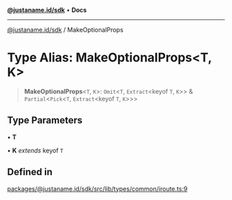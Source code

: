 [**@justaname.id/sdk**](../README.md) • **Docs**

***

[@justaname.id/sdk](../globals.md) / MakeOptionalProps

# Type Alias: MakeOptionalProps\<T, K\>

> **MakeOptionalProps**\<`T`, `K`\>: `Omit`\<`T`, `Extract`\<keyof `T`, `K`\>\> & `Partial`\<`Pick`\<`T`, `Extract`\<keyof `T`, `K`\>\>\>

## Type Parameters

• **T**

• **K** *extends* keyof `T`

## Defined in

[packages/@justaname.id/sdk/src/lib/types/common/iroute.ts:9](https://github.com/JustaName-id/JustaName-sdk/blob/dc845c10af242e3ca87d95ef392516ac0bfa8b95/packages/@justaname.id/sdk/src/lib/types/common/iroute.ts#L9)
